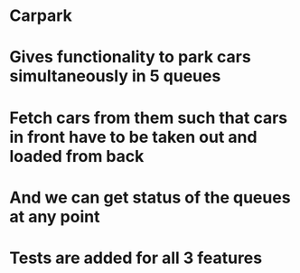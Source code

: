 # Carpark

# Gives functionality to park cars simultaneously in 5 queues
# Fetch cars from them such that cars in front have to be taken out and loaded from back
# And we can get status of the queues at any point

# Tests are added for all 3 features
